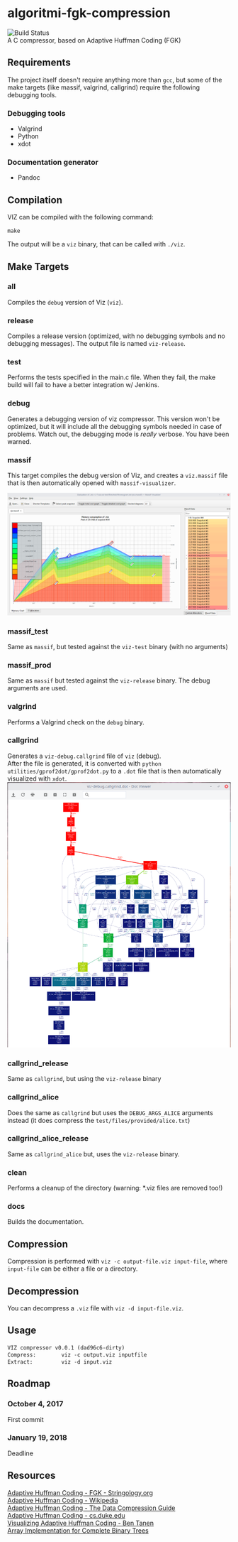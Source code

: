 # algoritmi-fgk-compression
![Build Status](https://jenkins.mastodonti.co/job/dvitali-algoritmi-fgk-compression/badge/icon)  
A C compressor, based on Adaptive Huffman Coding (FGK)

## Requirements
The project itself doesn't require anything more than `gcc`, but some of the make targets (like massif, valgrind, callgrind) require the following debugging tools.  

### Debugging tools
- Valgrind
- Python
- xdot

### Documentation generator
- Pandoc

## Compilation
VIZ can be compiled with the following command:  
```
make
```
The output will be a `viz` binary, that can be called with `./viz`.

## Make Targets

### all
Compiles the `debug` version of Viz (`viz`).

### release
Compiles a release version (optimized, with no debugging symbols and no debugging messages). The output file is named `viz-release`.

### test
Performs the tests specified in the main.c file. When they fail, the make build will fail to have a better integration w/ Jenkins.

### debug
Generates a debugging version of viz compressor. This version won't be optimized, but it will include all the debugging symbols needed in case of problems. Watch out, the debugging mode is *really* verbose. You have been warned.

### massif
This target compiles the debug version of Viz, and creates a `viz.massif` file that is then automatically opened with `massif-visualizer`.

![Sample](./docs/images/massif-1.png)

### massif_test
Same as `massif`, but tested against the `viz-test` binary (with no arguments)

### massif_prod
Same as `massif` but tested against the `viz-release` binary. The debug arguments are used.

### valgrind
Performs a Valgrind check on the `debug` binary.

### callgrind
Generates a `viz-debug.callgrind` file of `viz` (debug).  
After the file is generated, it is converted with `python utilities/gprof2dot/gprof2dot.py` to a `.dot` file that is then automatically visualized with `xdot`.  
![Callgrind result](./docs/images/callgrind-1.png)

### callgrind_release
Same as `callgrind`, but using the `viz-release` binary

### callgrind_alice
Does the same as `callgrind` but uses the `DEBUG_ARGS_ALICE` arguments instead (it does compress the `test/files/provided/alice.txt`)

### callgrind_alice_release
Same as `callgrind_alice` but, uses the `viz-release` binary.

### clean
Performs a cleanup of the directory (warning: *.viz files are removed too!)

### docs
Builds the documentation.

## Compression
Compression is performed with `viz -c output-file.viz input-file`, where `input-file` can be either a file or a directory.

## Decompression
You can decompress a `.viz` file with `viz -d input-file.viz`.


## Usage
```
VIZ compressor v0.0.1 (dad96c6-dirty)
Compress:        viz -c output.viz inputfile
Extract:         viz -d input.viz
```

## Roadmap
### October 4, 2017
First commit

### January 19, 2018
Deadline

## Resources
[Adaptive Huffman Coding - FGK - Stringology.org](http://www.stringology.org/DataCompression/fgk/index_en.html)  
[Adaptive Huffman Coding - Wikipedia](https://en.wikipedia.org/wiki/Adaptive_Huffman_coding)  
[Adaptive Huffman Coding - The Data Compression Guide](https://sites.google.com/site/datacompressionguide/fgk)  
[Adaptive Huffman Coding - cs.duke.edu](https://www.cs.duke.edu/csed/curious/compression/adaptivehuff.html)  
[Visualizing Adaptive Huffman Coding - Ben Tanen](http://ben-tanen.com/adaptive-huffman/)  
[Array Implementation for Complete Binary Trees](http://www.ida.liu.se/opendsa/OpenDSA/Books/OpenDSA/html/CompleteTree.html)